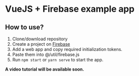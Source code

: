 # VueJS + Firebase example app

## How to use?

1. Clone/download repository
2. Create a project on [Firebase](https://firebase.google.com)
3. Add a web app and copy required initialization tokens.
4. Paste them into @/util/firebase.js
5. Run ```npm start``` or ```yarn serve``` to start the app.

**A video tutorial will be available soon.**